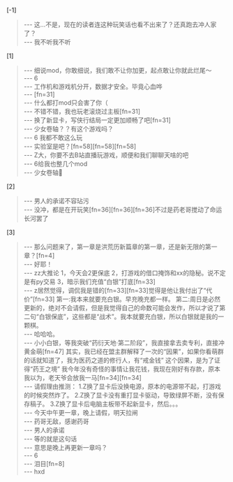 
[-1] 
>--- 这…不是，现在的读者连这种玩笑话也看不出来了？还真跑去冲人家了？<br>
>--- 我不听我不听<br>

[1] 
>--- 细说mod，你敢细说，我们敢不让你加更，起点敢让你就此烂尾～<br>
>--- 6<br>
>--- 工作机和游戏机分开，数据才安全。毕竟心血哗<br>
>--- [fn=31]<br>
>--- 什么都打mod只会害了你（<br>
>--- 不错不错，我也玩老滚烧过主板[fn=31]<br>
>--- 换了新显卡，写侠行结局一定更加顺畅了吧[fn=31]<br>
>--- 少女卷轴？？有这个游戏吗？<br>
>--- 6 我都不敢这么玩<br>
>--- 实验室是吧？[fn=58][fn=58][fn=58]<br>
>--- Z大，你要不去B站直播玩游戏，顺便和我们聊聊天啥的吧<br>
>--- 6给我也整几个mod<br>
>--- 少女卷轴🤤<br>

[2] 
>--- 男人的承诺不容玷污<br>
>--- 没冲，都是在开玩笑[fn=36][fn=36][fn=36]不过是药老哥搅动了命运长河罢了<br>

[3] 
>--- 那么问题来了，第一章是洪荒历新篇章的第一章，还是新无限的第一章？[fn=4]<br>
>--- 好耶！<br>
>--- zz大推论
1，今天会2更保底
2，打游戏的借口掩饰和xx的隐秘。说不定是有py交易
3，暗示我们充值“白银”打底[fn=33]<br>
>--- z居然觉得，调侃我是错的[fn=33][fn=33]觉得是他让我付出了“代价”[fn=33]
第一:我本来就要充白银。早充晚充都一样。
第二:周日是必然更新的，绝对不会请假，但是我觉得自己的命数可能会发作，所以才说了第二句“白银保底”，这些都是“战术”。我本就要充白银，所以白银就是我的一颗棋。<br>
>--- 哈哈哈。<br>
>--- 小小白银，等我突破“药衍天地·第二阶段”，我直接拿去卖专利，直接冲黄金萌[fn=47]  其实，我已经在盟主群解释了一次的“因果”，如果你看萌群的话就知道了，我为医药之道的修行人，有“戒金钱” 这个因果，是为了证得“药王之境”  我今年没有奇怪的事情让我花钱，我现在刚好有存款，原本我以为，老天爷会放我一马[fn=34][fn=34]<br>
>--- 请假理由推测：
1.Z换了显卡后没换电源，原本的电源带不起，打游戏的时候突然炸了。
2.Z换了显卡没有重打显卡驱动，导致绿屏不断，没有保存稿子。
3.Z换了显卡后电脑主板带不起新显卡，然后。。。<br>
>--- 今天中午更一章，晚上请假，明天拉闸<br>
>--- 药哥无敌，感谢药哥<br>
>--- 男人的承诺<br>
>--- 等的就是这句话<br>
>--- 意思是晚上再更新一章吗？<br>
>--- 6<br>
>--- 泪目[fn=8]<br>
>--- hxd<br>
